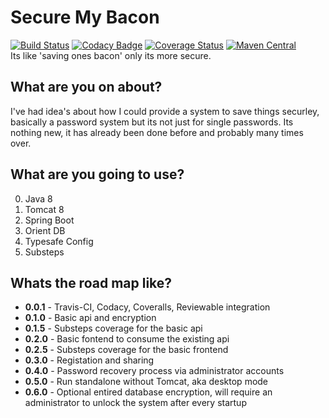 Secure My Bacon
===============
[![Build Status](https://travis-ci.org/beercan1989/secure-my-bacon.svg)](https://travis-ci.org/beercan1989/secure-my-bacon)
[![Codacy Badge](https://api.codacy.com/project/badge/grade/a03b8713f2694a8f9a4af79935721760)](https://www.codacy.com/app/beercan1989/secure-my-bacon)
[![Coverage Status](https://coveralls.io/repos/beercan1989/secure-my-bacon/badge.svg?branch=master&service=github)](https://coveralls.io/github/beercan1989/secure-my-bacon?branch=master)
[![Maven Central](https://img.shields.io/maven-central/v/uk.co.baconi.secure/platform.svg?label=secure-my-bacon)](https://maven-badges.herokuapp.com/maven-central/uk.co.baconi.secure/platform)  
Its like 'saving ones bacon' only its more secure.

What are you on about?
----------------------
I've had idea's about how I could provide a system to save things securley, basically a password system but its not just for single passwords. Its nothing new, it has already been done before and probably many times over.

What are you going to use?
--------------------------
0. Java 8
1. Tomcat 8
2. Spring Boot
3. Orient DB
4. Typesafe Config
5. Substeps

Whats the road map like?
------------------------
* **0.0.1** - Travis-CI, Codacy, Coveralls, Reviewable integration
* **0.1.0** - Basic api and encryption
* **0.1.5** - Substeps coverage for the basic api
* **0.2.0** - Basic fontend to consume the existing api
* **0.2.5** - Substeps coverage for the basic frontend
* **0.3.0** - Registation and sharing
* **0.4.0** - Password recovery process via administrator accounts
* **0.5.0** - Run standalone without Tomcat, aka desktop mode
* **0.6.0** - Optional entired database encryption, will require an administrator to unlock the system after every startup
